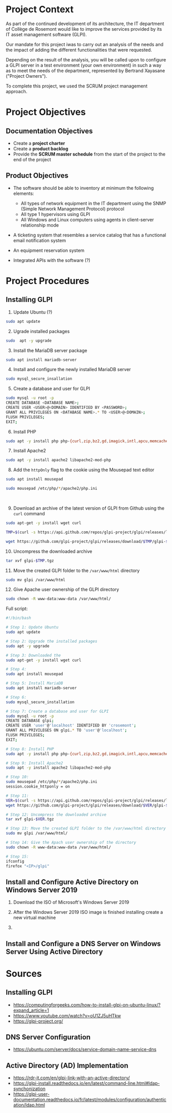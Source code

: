 # Project Context

As part of the continued development of its architecture, the IT department of Collège de Rosemont would like to improve the services provided by its IT asset management software (GLPI).

Our mandate for this project iwas to carry out an analysis of the needs and the impact of adding the different functionalities that were requested.

Depending on the result of the analysis, you will be called upon to configure a GLPI server in a test environment (your own environment) in such a way as to meet the needs of the department, represented by Bertrand Xayasane ("Project Owners").

To complete this project, we used the SCRUM project management approach.

# Project Objectives

## Documentation Objectives

- Create a **project charter**
- Create a **product backlog**
- Provide the **SCRUM master schedule** from the start of the project to the end of the project

## Product Objectives

- The software should be able to inventory at minimum the following elements:
  -  All types of network equipment in the IT department using the SNMP (Simple Network Management Protocol) protocol
  -  All type 1 hypervisors using GLPI
  -  All Windows and Linux computers using agents in client-server relationship mode
 
- A ticketing system that resembles a service catalog that has a functional email notification system

- An equipment reservation system

- Integrated APIs with the software (?)

# Project Procedures

## Installing GLPI

1. Update Ubuntu (?)
```Bash
sudo apt update
```

2. Ugrade installed packages
```Bash
sudo  apt -y upgrade
```

3. Install the MariaDB server package
```Bash
sudo apt install mariadb-server
```

4. Install and configure the newly installed MariaDB server
```Bash
sudo mysql_secure_insallation
```

5. Create a database and user for GLPI
```Bash
sudo mysql -u root -p
CREATE DATABASE <DATABASE NAME>;
CREATE USER <USER>@<DOMAIN> IDENTIFIED BY <PASSWORD>;
GRANT ALL PRIVILEGES ON <DATABASE NAME>.* TO <USER>@<DOMAIN>;
FLUSH PRIVILEGES;
EXIT;
```

6. Install PHP
```Bash
sudo apt -y install php php-{curl,zip,bz2,gd,imagick,intl,apcu,memcache,imap,mysql,cas,ldap,tidy,pear,xmlrpc,pspell,mbstring,json,iconv,xml,gd,xsl}
```

7. Install Apache2
```Bash
sudo apt -y install apache2 libapache2-mod-php
```

8. Add the `httpOnly` flag to the cookie using the Mousepad text editor
```Bash
sudo apt install mousepad
```
```Bash
sudo mousepad /etc/php/*/apache2/php.ini
```
![]()
![]()

9. Download an archive of the latest version of GLPI from Github using the `curl` command
```Bash
sudo apt-get -y install wget curl
```
```Bash
TMP=$(curl -s https://api.github.com/repos/glpi-project/glpi/releases/latest|grep tag_name|cut -d '"' -f 4)
```
```Bash
wget https://github.com/glpi-project/glpi/releases/download/$TMP/glpi-$TMP.tgz
```

10. Uncompress the downloaded archive
```Bash
tar xvf glpi-$TMP.tgz
```

11. Move the created GLPI folder to the `/var/www/html` directory
```Bash
sudo mv glpi /var/www/html
```

12. Give Apache user ownership of the GLPI directory
```Bash
sudo chown -R www-data:www-data /var/www/html/
```

Full script:
```Bash
#!/bin/bash

# Step 1: Update Ubuntu 
sudo apt update

# Step 2: Upgrade the installed packages 
sudo apt -y upgrade

# Step 3: Downloaded the 
sudo apt-get -y install wget curl

# Step 4:
sudo apt install mousepad

# Step 5: Install MariaDB  
sudo apt install mariadb-server

# Step 6:
sudo mysql_secure_installation

# Step 7: Create a database and user for GLPI
sudo mysql -u root -p
CREATE DATABASE glpi;
CREATE USER 'user'@'localhost' IDENTIFIED BY 'crosemont';
GRANT ALL PRIVILEGES ON glpi.* TO 'user'@'localhost';
FLUSH PRIVILEGES;
EXIT;

# Step 8: Install PHP 
sudo apt -y install php php-{curl,zip,bz2,gd,imagick,intl,apcu,memcache,imap,mysql,cas,ldap,tidy,pear,xmlrpc,pspell,mbstring,json,iconv,xml,gd,xsl}

# Step 9: Install Apache2
sudo apt -y install apache2 libapache2-mod-php

# Step 10:
sudo mousepad /etc/php/*/apache2/php.ini
session.cookie_httponly = on

# Step 11: 
VER=$(curl -s https://api.github.com/repos/glpi-project/glpi/releases/latest|grep tag_name|cut -d '"' -f 4)
wget https://github.com/glpi-project/glpi/releases/download/$VER/glpi-$VER.tgz

# Step 12: Uncompress the downloaded archive
tar xvf glpi-$VER.tgz

# Step 13: Move the created GLPI folder to the /var/www/html directory
sudo mv glpi /var/www/html/

# Step 14: Give the Apach user ownership of the directory
sudo chown -R www-data:www-data /var/www/html/

# Step 15: 
ifconfig
firefox "<IP>/glpi"
```

## Install and Configure Active Directory on Windows Server 2019

1. Download the ISO of Microsoft's Windows Server 2019

2. After the Windows Server 2019 ISO image is finished installing create a new virtual machine

3. 


## Install and Configure a DNS Server on Windows Server Using Active Directory


# Sources

## Installing GLPI

- https://computingforgeeks.com/how-to-install-glpi-on-ubuntu-linux/?expand_article=1
- https://www.youtube.com/watch?v=oU1ZJ5uHTkw
- https://glpi-project.org/

## DNS Server Configuration

- https://ubuntu.com/server/docs/service-domain-name-service-dns

## Active Directory (AD) Implementation

- https://rdr-it.com/en/glpi-link-with-an-active-directory/
- https://glpi-install.readthedocs.io/en/latest/command-line.html#ldap-synchonization
- https://glpi-user-documentation.readthedocs.io/fr/latest/modules/configuration/authentication/ldap.html
